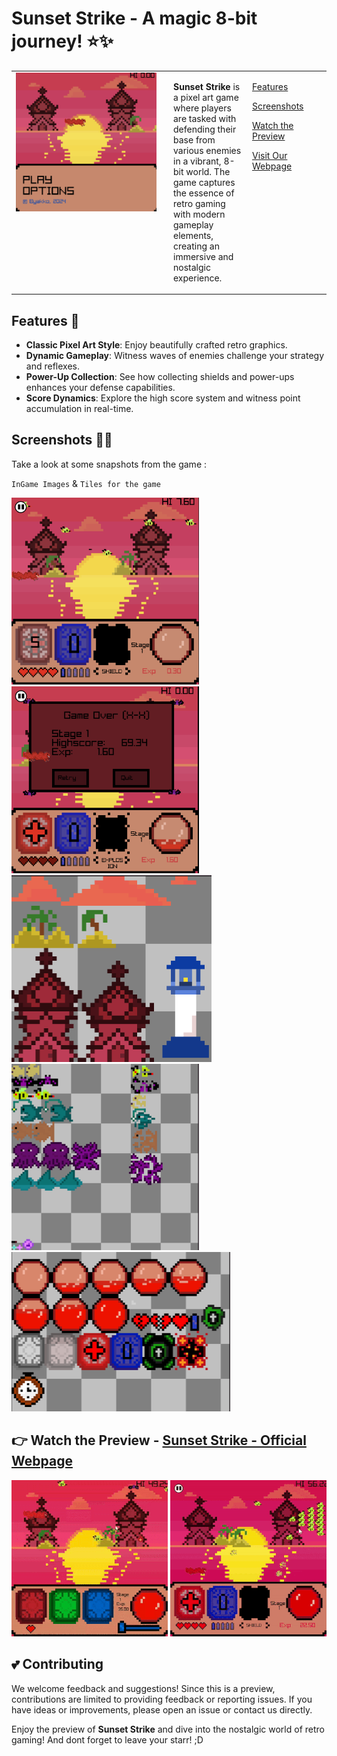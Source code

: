 # Sunset Strike - A magic 8-bit journey! ⭐✨


<table style="margin: 0 auto; width: 100%;">
  <tr>
    <!-- Image on the left -->
    <td style="width: 50%; padding-right: 20px; vertical-align: top; text-align: center;">
      <img src="https://raw.githubusercontent.com/naimyc/SunsetStrike/refs/heads/main/src/Home_Screen.png" width="100%" style="max-width: 600px;" />
    </td>
    <!-- Links in the middle -->
    <!-- Text on the right -->
    <td style="width: 25%; vertical-align: top; text-align: left;">
      <p><strong>Sunset Strike</strong> is a pixel art game where players are tasked with defending their base from various enemies in a vibrant, 8-bit world. The game captures the essence of retro gaming with modern gameplay elements, creating an immersive and nostalgic experience.</p>
    </td>
    <td style="width: 40%; vertical-align: top; text-align: left;">
<!--       <p><a href="#about-the-game">About the Game</a></p> -->
      <p><a href="#features">Features</a></p>
      <p><a href="#screenshots">Screenshots</a></p>
      <p><a href="#-watch-the-preview---sunset-strike---official-webpage">Watch the Preview</a></p>
      <p><a href="https://t.ly/8naMA">Visit Our Webpage</a></p>
<!--       <p><a href="#contributing">Contributing</a></p> -->
<!--       <p><a href="#license">License</a></p> -->
    </td>
  </tr>
</table>

## Features 🐉

- **Classic Pixel Art Style**: Enjoy beautifully crafted retro graphics.
- **Dynamic Gameplay**: Witness waves of enemies challenge your strategy and reflexes.
- **Power-Up Collection**: See how collecting shields and power-ups enhances your defense capabilities.
- **Score Dynamics**: Explore the high score system and witness point accumulation in real-time.

## Screenshots 📸💥

Take a look at some snapshots from the game :

`InGame Images` & `Tiles for the game`
<div>
<!--   <img src="https://raw.githubusercontent.com/naimyc/SunsetStrike/refs/heads/main/src/Home_Screen.png" width="300" /> -->
    <img src="https://raw.githubusercontent.com/naimyc/SunsetStrike/refs/heads/main/src/InGame.png" width="300" />
  <img src="https://raw.githubusercontent.com/naimyc/SunsetStrike/refs/heads/main/src/InGame4.png" width="300" />
</div>


  <div>
    <img src="https://raw.githubusercontent.com/naimyc/SunsetStrike/refs/heads/main/assets/img/MapTiles.png" width="320" />
<img src="https://raw.githubusercontent.com/naimyc/SunsetStrike/refs/heads/main/assets/img/MobTiles.png" width="300" />
                <img src="https://raw.githubusercontent.com/naimyc/SunsetStrike/refs/heads/main/assets/img/uiTiles.png" width="350" />
  </div>
  
## 👉 Watch the Preview - [Sunset Strike - Official Webpage](https://byakko.blog/my-projects/)

[![Watch the Preview](https://raw.githubusercontent.com/naimyc/SunsetStrike/refs/heads/main/src/InGameGIF.gif)](#)
[![Watch the Preview](https://raw.githubusercontent.com/naimyc/SunsetStrike/refs/heads/main/src/InGameGIF2.gif)](#)

## 💕 Contributing

We welcome feedback and suggestions! 
Since this is a preview, contributions are limited to providing feedback or reporting issues.
If you have ideas or improvements, please open an issue or contact us directly.

Enjoy the preview of **Sunset Strike** and dive into the nostalgic world of retro gaming!
And dont forget to leave your starr! ;D
